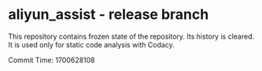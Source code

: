 # aliyun_assist - release branch

This repository contains frozen state of the repository.
Its history is cleared. It is used only for static code
analysis with Codacy.

Commit Time: 1700628108